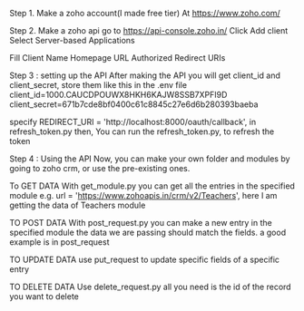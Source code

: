 Step 1. Make a zoho account(I made free tier)
At https://www.zoho.com/

Step 2. Make a zoho api
go to https://api-console.zoho.in/
Click Add client
Select Server-based Applications

Fill 
Client Name
Homepage URL
Authorized Redirect URIs

Step 3 : setting up the API
After making the API you will get client_id and client_secret, store them like this in the .env file
client_id=1000.CAUCDPOUWX8HKH6KAJW8SSB7XPFI9D
client_secret=671b7cde8bf0400c61c8845c27e6d6b280393baeba

specify REDIRECT_URI = 'http://localhost:8000/oauth/callback', in refresh_token.py
then, You can run the refresh_token.py, to refresh the token

Step 4 : Using the API
Now, you can make your own folder and modules by going to zoho crm, or use the pre-existing ones.

To GET DATA
With get_module.py you can get all the entries in the specified module
e.g. url = 'https://www.zohoapis.in/crm/v2/Teachers', here I am getting the data of Teachers module


TO POST DATA
With post_request.py you can make a new entry in the specified module the data we are passing should match the fields.
a good example is in post_request


TO UPDATE DATA
use put_request to update specific fields of a specific entry

TO DELETE DATA
Use delete_request.py all you need is the id of the record you want to delete